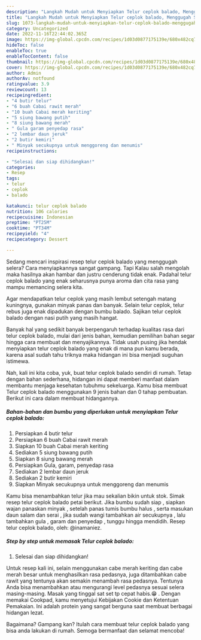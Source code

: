 ```yaml
---
description: "Langkah Mudah untuk Menyiapkan Telur ceplok balado, Menggugah Selera"
title: "Langkah Mudah untuk Menyiapkan Telur ceplok balado, Menggugah Selera"
slug: 1073-langkah-mudah-untuk-menyiapkan-telur-ceplok-balado-menggugah-selera
category: Uncategorized
date: 2022-11-16T22:44:02.365Z
image: https://img-global.cpcdn.com/recipes/1d03d0877175139e/680x482cq70/telur-ceplok-balado-foto-resep-utama.jpg
hideToc: false
enableToc: true
enableTocContent: false
thumbnail: https://img-global.cpcdn.com/recipes/1d03d0877175139e/680x482cq70/telur-ceplok-balado-foto-resep-utama.jpg
cover: https://img-global.cpcdn.com/recipes/1d03d0877175139e/680x482cq70/telur-ceplok-balado-foto-resep-utama.jpg
author: Admin
authorAv: notfound
ratingvalue: 3.9
reviewcount: 13
recipeingredient:
- "4 butir telur"
- "6 buah Cabai rawit merah"
- "10 buah Cabai merah keriting"
- "5 siung bawang putih"
- "8 siung bawang merah"
- " Gula garam penyedap rasa"
- "2 lembar daun jeruk"
- "2 butir kemiri"
- " Minyak secukupnya untuk menggoreng dan menumis"
recipeinstructions:

- "Selesai dan siap dihidangkan!"
categories:
- Resep
tags:
- telur
- ceplok
- balado

katakunci: telur ceplok balado 
nutrition: 106 calories
recipecuisine: Indonesian
preptime: "PT25M"
cooktime: "PT34M"
recipeyield: "4"
recipecategory: Dessert

---
```



Sedang mencari inspirasi resep telur ceplok balado yang menggugah selera? Cara menyiapkannya sangat gampang. Tapi Kalau salah mengolah maka hasilnya akan hambar dan justru cenderung tidak enak. Padahal telur ceplok balado yang enak seharusnya punya aroma dan cita rasa yang mampu memancing selera kita.


Agar mendapatkan telur ceplok yang masih lembut setengah matang kuningnya, gunakan minyak panas dan banyak. Selain telur ceplok, telur rebus juga enak dipadukan dengan bumbu balado. Sajikan telur ceplok balado dengan nasi putih yang masih hangat.

Banyak hal yang sedikit banyak berpengaruh terhadap kualitas rasa dari telur ceplok balado, mulai dari jenis bahan, kemudian pemilihan bahan segar hingga cara membuat dan menyajikannya. Tidak usah pusing jika hendak menyiapkan telur ceplok balado yang enak di mana pun kamu berada, karena asal sudah tahu triknya maka hidangan ini bisa menjadi suguhan istimewa.


Nah, kali ini kita coba, yuk, buat telur ceplok balado sendiri di rumah. Tetap dengan bahan sederhana, hidangan ini dapat memberi manfaat dalam membantu menjaga kesehatan tubuhmu sekeluarga. Kamu bisa membuat Telur ceplok balado menggunakan 9 jenis bahan dan 0 tahap pembuatan. Berikut ini cara dalam membuat hidangannya.

<!--inarticleads1-->

##### Bahan-bahan dan bumbu yang diperlukan untuk menyiapkan Telur ceplok balado:

1. Persiapkan 4 butir telur
1. Persiapkan 6 buah Cabai rawit merah
1. Siapkan 10 buah Cabai merah keriting
1. Sediakan 5 siung bawang putih
1. Siapkan 8 siung bawang merah
1. Persiapkan  Gula, garam, penyedap rasa
1. Sediakan 2 lembar daun jeruk
1. Sediakan 2 butir kemiri
1. Siapkan  Minyak secukupnya untuk menggoreng dan menumis


Kamu bisa menambahkan telur jika mau sekalian bikin untuk stok. Simak resep telur ceplok balado petai berikut. Jika bumbu sudah siap , siapkan wajan panaskan minyak , setelah panas tumis bumbu halus , serta masukan daun salam dan serai , jika sudah wangi tambahkan air secukupnya , lalu tambahkan gula , garam dan penyedap , tunggu hingga mendidih. Resep telur ceplok balado, oleh: @inamaniez. 

<!--inarticleads2-->

##### Step by step untuk memasak Telur ceplok balado:


1. Selesai dan siap dihidangkan!

Untuk resep kali ini, selain menggunakan cabe merah keriting dan cabe merah besar untuk menghasilkan rasa pedasnya, juga ditambahkan cabe rawit yang tentunya akan semakin menambah rasa pedasnya. Tentunya Anda bisa menambahkan atau mengurangi level pedasnya sesuai selera masing-masing. Masak yang tinggal sat set tp cepat habis.😁 . Dengan memakai Cookpad, kamu menyetujui Kebijakan Cookie dan Ketentuan Pemakaian. Ini adalah protein yang sangat berguna saat membuat berbagai hidangan lezat. 

Bagaimana? Gampang kan? Itulah cara membuat telur ceplok balado yang bisa anda lakukan di rumah. Semoga bermanfaat dan selamat mencoba!
